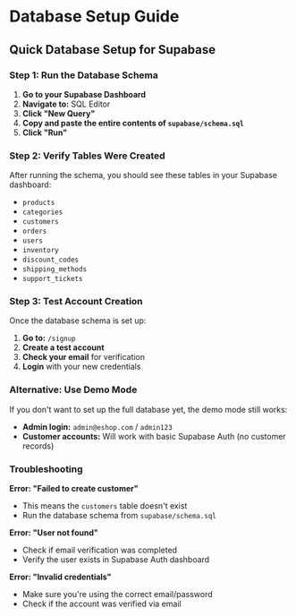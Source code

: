 # Database Setup Guide

## Quick Database Setup for Supabase

### Step 1: Run the Database Schema

1. **Go to your Supabase Dashboard**
2. **Navigate to:** SQL Editor
3. **Click "New Query"**
4. **Copy and paste the entire contents of `supabase/schema.sql`**
5. **Click "Run"**

### Step 2: Verify Tables Were Created

After running the schema, you should see these tables in your Supabase dashboard:
- `products`
- `categories`
- `customers`
- `orders`
- `users`
- `inventory`
- `discount_codes`
- `shipping_methods`
- `support_tickets`

### Step 3: Test Account Creation

Once the database schema is set up:
1. **Go to:** `/signup`
2. **Create a test account**
3. **Check your email** for verification
4. **Login** with your new credentials

### Alternative: Use Demo Mode

If you don't want to set up the full database yet, the demo mode still works:
- **Admin login:** `admin@eshop.com` / `admin123`
- **Customer accounts:** Will work with basic Supabase Auth (no customer records)

### Troubleshooting

**Error: "Failed to create customer"**
- This means the `customers` table doesn't exist
- Run the database schema from `supabase/schema.sql`

**Error: "User not found"**
- Check if email verification was completed
- Verify the user exists in Supabase Auth dashboard

**Error: "Invalid credentials"**
- Make sure you're using the correct email/password
- Check if the account was verified via email
